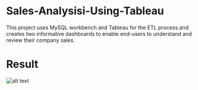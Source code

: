# Sales-Analysisi-Using-Tableau
This project uses MySQL workbench and Tableau for the ETL process and creates two informative dashboards to enable end-users to understand and review their company sales.



# Result
![alt text](https://github.com/GuanSoh/Sales-Analysisi-Using-Tableau/blob/main/Dashboard%201.png)
